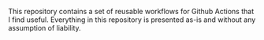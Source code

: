 This repository contains a set of reusable workflows for Github Actions that I find useful. Everything in this repository is presented as-is and without any assumption of liability.
